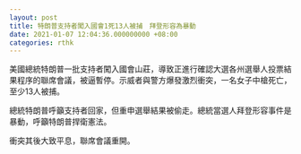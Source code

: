 ```yaml
---
layout: post
title: 特朗普支持者闖入國會1死13人被捕　拜登形容為暴動
date: 2021-01-07 12:04:36.000000000 +08:00
categories: rthk
---
```


美國總統特朗普一批支持者闖入國會山莊，導致正進行確認大選各州選舉人投票結果程序的聯席會議，被逼暫停。示威者與警方爆發激烈衝突，一名女子中槍死亡，至少13人被捕。

總統特朗普呼籲支持者回家，但重申選舉結果被偷走。總統當選人拜登形容事件是暴動，呼籲特朗普捍衛憲法。

衝突其後大致平息，聯席會議重開。
